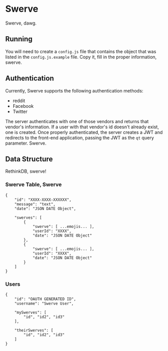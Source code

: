 # Swerve

Swerve, dawg.

## Running
You will need to create a `config.js` file that contains the object that was
listed in the `config.js.example` file. Copy it, fill in the proper information,
swerve.

## Authentication
Currently, Swerve supports the following authentication methods:
- reddit
- Facebook
- Twitter

The server authenticates with one of those vendors and returns that vendor's
information. If a user with that vendor's id doesn't already exist, one is created.
Once properly authenticated, the server creates a JWT and redirects to the front-end
application, passing the JWT as the `qt` query parameter. Swerve.

## Data Structure
RethinkDB, swerve!

### Swerve Table, Swerve
```
{
	"id": "XXXX-XXXX-XXXXXX",
	"message": "text",
	"date": "JSON DATE Object",

	"swerves": [
		{
			"swerve": [ ...emojis... ],
			"userId": "XXXX",
			"date": "JSON DATE Object"
		},
		{
			"swerve": [ ...emojis... ],
			"userId": "XXXX",
			"date": "JSON DATE Object"
		}
	]
}
```

### Users
```
{
	"id": "OAUTH GENERATED ID",
	"username": "Swerve User",

	"mySwerves": [
		"id", "id2", "id3"
	],

	"theirSwerves": [
		"id", "id2", "id3"
	]
}
```
